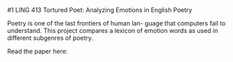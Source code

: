 #1 LING 413 Tortured Poet: Analyzing Emotions in English Poetry

Poetry is one of the last frontiers of human lan- guage that computers fail to understand. This project compares a lexicon of emotion words as used in different subgenres of poetry.

Read the paper here:
